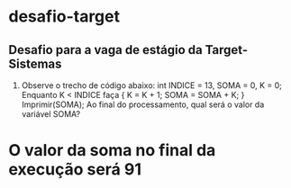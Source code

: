# desafio-target
## Desafio para a vaga de estágio da Target-Sistemas

1)	Observe o trecho de código abaixo: int INDICE = 13, SOMA = 0, K = 0; 
Enquanto K < INDICE faça { K = K + 1; SOMA = SOMA + K; }
Imprimir(SOMA); 
Ao final do processamento, qual será o valor da variável SOMA?

# O valor da soma no final da execução será **91**

